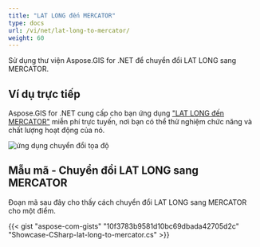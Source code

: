 ```yaml
---
title: "LAT LONG đến MERCATOR"
type: docs
url: /vi/net/lat-long-to-mercator/
weight: 60
---
```


Sử dụng thư viện Aspose.GIS for .NET để chuyển đổi LAT LONG sang MERCATOR.

## **Ví dụ trực tiếp**

Aspose.GIS for .NET cung cấp cho bạn ứng dụng ["LAT LONG đến MERCATOR"](https://products.aspose.app/gis/transformation/lat-long-to-mercator) miễn phí trực tuyến, nơi bạn có thể thử nghiệm chức năng và chất lượng hoạt động của nó.

![ứng dụng chuyển đổi tọa độ](transform-coordinates.png)

## **Mẫu mã - Chuyển đổi LAT LONG sang MERCATOR**

Đoạn mã sau đây cho thấy cách chuyển đổi LAT LONG sang MERCATOR cho một điểm.

{{< gist "aspose-com-gists" "10f3783b9581d10bc69dbada42705d2c" "Showcase-CSharp-lat-long-to-mercator.cs" >}}
